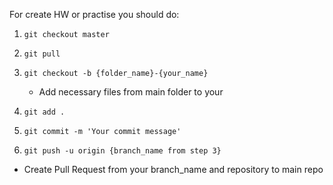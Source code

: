 For create HW or practise you should do:

1. `git checkout master`
2. `git pull`
3. `git checkout -b {folder_name}-{your_name}`
    * Add necessary files from main folder to your 

4. `git add .`
5. `git commit -m 'Your commit message'`
6. `git push -u origin {branch_name from step 3}`

* Create Pull Request from your branch_name and repository to main repo
